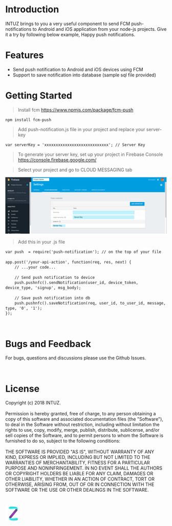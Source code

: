 <h1>Introduction</h1>
INTUZ brings to you a very useful component to send FCM push-notifications to Android and iOS application from your node-js projects. Give it a try by following below example, Happy push notifications.

<br>
<h1>Features</h1>

- Send push notification to Android and iOS devices using FCM
- Support to save notification into database (sample sql file provided)

<h1>Getting Started</h1>

> Install fcm https://www.npmjs.com/package/fcm-push

```
npm install fcm-push
```
> Add push-notification.js file in your project and replace your server-key

```
var serverKey = 'xxxxxxxxxxxxxxxxxxxxxxxxxxxx'; // Server Key
```

> To generate your server key, set up your project in Firebase Console https://console.firebase.google.com/

> Select your project and go to CLOUD MESSAGING tab
  
<img src="Screenshots/firebase.png" width=800 alt="Screenshots/firebase.png">

> Add this in your .js file

```
var push  = require('push-notification'); // on the top of your file

app.post('/your-api-action', function(req, res, next) {
	// ...your code...

	// Send push notification to device
	push.pushnfc().sendNotification(user_id, device_token, device_type, 'signup', msg_body);

	// Save push notification into db
	push.pushnfc().saveNotification(req, user_id, to_user_id, message, type, '0', '1');	
});
```
<br>

<h1>Bugs and Feedback</h1>

For bugs, questions and discussions please use the Github Issues.

<br>
<h1>License</h1>

Copyright (c) 2018 INTUZ.
<br><br>
Permission is hereby granted, free of charge, to any person obtaining a copy of this software and associated documentation files (the "Software"), to deal in the Software without restriction, including without limitation the rights to use, copy, modify, merge, publish, distribute, sublicense, and/or sell copies of the Software, and to permit persons to whom the Software is furnished to do so, subject to the following conditions:
<br><br>
THE SOFTWARE IS PROVIDED "AS IS", WITHOUT WARRANTY OF ANY KIND, EXPRESS OR IMPLIED, INCLUDING BUT NOT LIMITED TO THE WARRANTIES OF MERCHANTABILITY, FITNESS FOR A PARTICULAR PURPOSE AND NONINFRINGEMENT. IN NO EVENT SHALL THE AUTHORS OR COPYRIGHT HOLDERS BE LIABLE FOR ANY CLAIM, DAMAGES OR OTHER LIABILITY, WHETHER IN AN ACTION OF CONTRACT, TORT OR OTHERWISE, ARISING FROM, OUT OF OR IN CONNECTION WITH THE SOFTWARE OR THE USE OR OTHER DEALINGS IN THE SOFTWARE.

<h1></h1>
<a href="http://www.intuz.com">
<img src="Screenshots/logo.jpg">
</a>
